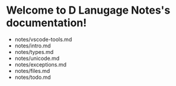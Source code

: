 Welcome to D Lanugage Notes's documentation!
============================================

*  notes/vscode-tools.md
*  notes/intro.md
*  notes/types.md
*  notes/unicode.md
*  notes/exceptions.md
*  notes/files.md
*  notes/todo.md
